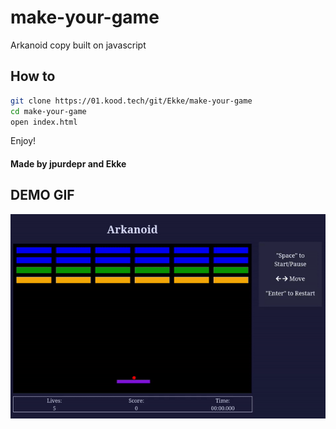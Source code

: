 # make-your-game

Arkanoid copy built on javascript

## How to

```sh
git clone https://01.kood.tech/git/Ekke/make-your-game
cd make-your-game
open index.html
```

Enjoy!

#### Made by jpurdepr and Ekke

## DEMO GIF

![Alt Text](arkanoid.gif)